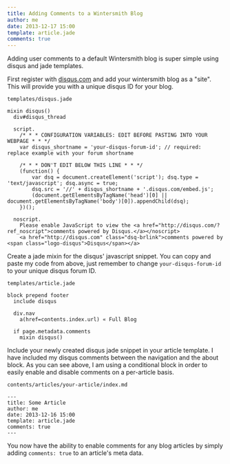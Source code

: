 ```yaml
---
title: Adding Comments to a Wintersmith Blog
author: me
date: 2013-12-17 15:00
template: article.jade
comments: true
---
```


Adding user comments to a default Wintersmith blog is super simple using disqus and jade templates.

<span class="more"></span>

First register with [disqus.com](http://disqus.com) and add your wintersmith blog as a "site".  This will provide you with a unique disqus ID for your blog.

`templates/disqus.jade`
```jade
mixin disqus()
  div#disqus_thread

  script.
    /* * * CONFIGURATION VARIABLES: EDIT BEFORE PASTING INTO YOUR WEBPAGE * * */
    var disqus_shortname = 'your-disqus-forum-id'; // required: replace example with your forum shortname

    /* * * DON'T EDIT BELOW THIS LINE * * */
    (function() {
        var dsq = document.createElement('script'); dsq.type = 'text/javascript'; dsq.async = true;
        dsq.src = '//' + disqus_shortname + '.disqus.com/embed.js';
        (document.getElementsByTagName('head')[0] || document.getElementsByTagName('body')[0]).appendChild(dsq);
    })();

  noscript.
    Please enable JavaScript to view the <a href="http://disqus.com/?ref_noscript">comments powered by Disqus.</a></noscript>
    <a href="http://disqus.com" class="dsq-brlink">comments powered by <span class="logo-disqus">Disqus</span></a>
```

Create a jade mixin for the disqus' javascript snippet.  You can copy and paste my code from above, just remember to change `your-disqus-forum-id` to your unique disqus forum ID.

`templates/article.jade`
```jade
block prepend footer
  include disqus

  div.nav
    a(href=contents.index.url) « Full Blog

  if page.metadata.comments
    mixin disqus()
```

Include your newly created disqus jade snippet in your article template.  I have included my disqus comments between the navigation and the about block.  As you can see above, I am using a conditional block in order to easily enable and disable comments on a per-article basis.

`contents/articles/your-article/index.md`
```
---
title: Some Article
author: me
date: 2013-12-16 15:00
template: article.jade
comments: true
---
```

You now have the ability to enable comments for any blog articles by simply adding `comments: true` to an article's meta data.